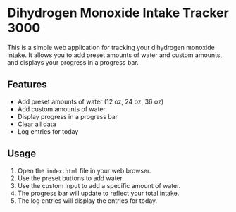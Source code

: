 # Dihydrogen Monoxide Intake Tracker 3000

This is a simple web application for tracking your dihydrogen monoxide intake. It allows you to add preset amounts of water and custom amounts, and displays your progress in a progress bar.

## Features

- Add preset amounts of water (12 oz, 24 oz, 36 oz)
- Add custom amounts of water
- Display progress in a progress bar
- Clear all data
- Log entries for today

## Usage

1. Open the `index.html` file in your web browser.
2. Use the preset buttons to add water.
3. Use the custom input to add a specific amount of water.
4. The progress bar will update to reflect your total intake.
5. The log entries will display the entries for today.
